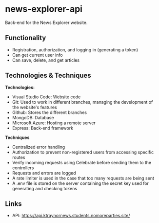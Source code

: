 
# news-explorer-api
Back-end for the News Explorer website.

## Functionality
* Registration, authorization, and logging in (generating a token)
* Can get current user info
* Can save, delete, and get articles

## Technologies & Techniques
**Technologies:**
* Visual Studio Code: Website code
* Git: Used to work in different branches, managing the development of the website's features
* Github: Stores the different branches
* MongoDB: Database
* Microsoft Azure: Hosting a remote server
* Express: Back-end framework

**Techniques**
* Centralized error handling
* Authorization to prevent non-registered users from accessing specific routes
* Verify incoming requests using Celebrate before sending them to the controllers
* Requests and errors are logged
* A rate limiter is used in the case that too many requests are being sent
* A .env file is stored on the server containing the secret key used for generating and checking tokens

## Links
* API: https://api.ktraynornews.students.nomoreparties.site/
